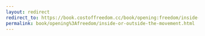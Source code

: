 ```yaml
---
layout: redirect
redirect_to: https://book.costoffreedom.cc/book/opening:freedom/inside-or-outside-the-movement.html
permalink: book/opening%3Afreedom/inside-or-outside-the-movement.html
---
```

